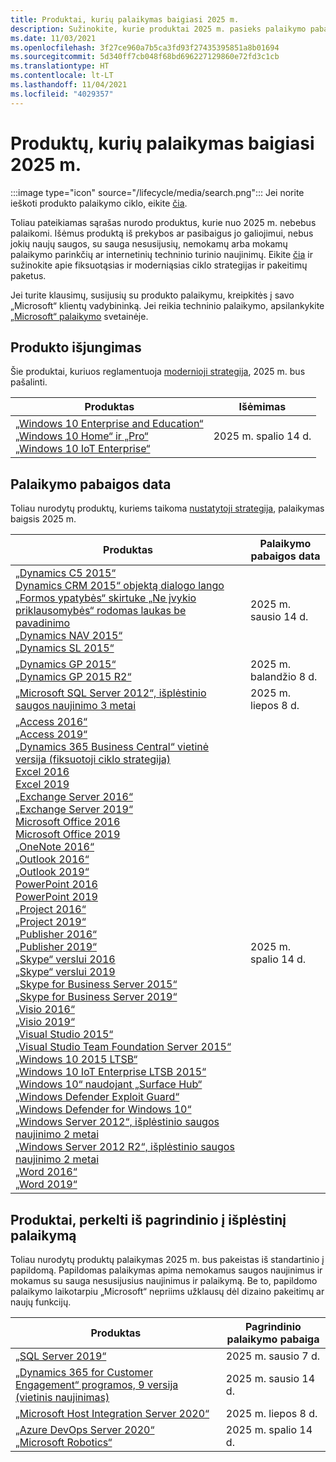 ```yaml
---
title: Produktai, kurių palaikymas baigiasi 2025 m.
description: Sužinokite, kurie produktai 2025 m. pasieks palaikymo pabaigą arba pereis nuo pagrindinio palaikymo į išplėstinį palaikymą.
ms.date: 11/03/2021
ms.openlocfilehash: 3f27ce960a7b5ca3fd93f27435395851a8b01694
ms.sourcegitcommit: 5d340ff7cb048f68bd696227129860e72fd3c1cb
ms.translationtype: HT
ms.contentlocale: lt-LT
ms.lasthandoff: 11/04/2021
ms.locfileid: "4029357"
---
```

# <a name="products-ending-support-in-2025"></a>Produktų, kurių palaikymas baigiasi 2025 m.

:::image type="icon" source="/lifecycle/media/search.png":::
Jei norite ieškoti produkto palaikymo ciklo, eikite [čia](/lifecycle/products/).

Toliau pateikiamas sąrašas nurodo produktus, kurie nuo 2025 m. nebebus palaikomi. Išėmus produktą iš prekybos ar pasibaigus jo galiojimui, nebus jokių naujų saugos, su sauga nesusijusių, nemokamų arba mokamų palaikymo parinkčių ar internetinių techninio turinio naujinimų. Eikite [čia](/lifecycle/overview/product-end-of-support-overview) ir sužinokite apie fiksuotąsias ir moderniąsias ciklo strategijas ir pakeitimų paketus.

Jei turite klausimų, susijusių su produkto palaikymu, kreipkitės į savo „Microsoft“ klientų vadybininką. Jei reikia techninio palaikymo, apsilankykite [„Microsoft“ palaikymo](https://support.microsoft.com/contactus/?ws=support) svetainėje.

## <a name="product-retirements"></a>Produkto išjungimas

Šie produktai, kuriuos reglamentuoja [modernioji strategija](/lifecycle/policies/modern), 2025 m. bus pašalinti.

| Produktas | Išėmimas |
| --- | --- |
| [„Windows 10 Enterprise and Education“](/lifecycle/products/windows-10-enterprise-and-education?branch=live)<br>[„Windows 10 Home“ ir „Pro“](/lifecycle/products/windows-10-home-and-pro?branch=live)<br>[„Windows 10 IoT Enterprise“](/lifecycle/products/windows-10-iot-enterprise?branch=live)<br> | 2025 m. spalio 14 d. |




## <a name="products-reaching-end-of-support"></a>Palaikymo pabaigos data

Toliau nurodytų produktų, kuriems taikoma [nustatytoji strategija](/lifecycle/policies/fixed), palaikymas baigsis 2025 m.

| Produktas | Palaikymo pabaigos data |
| --- | --- |
| [„Dynamics C5 2015“](/lifecycle/products/dynamics-c5-2015?branch=live)<br>[Dynamics CRM 2015“ objektą dialogo lango „Formos ypatybės“ skirtuke „Ne įvykio priklausomybės“ rodomas laukas be pavadinimo](/lifecycle/products/dynamics-crm-2015?branch=live)<br>[„Dynamics NAV 2015“](/lifecycle/products/dynamics-nav-2015?branch=live)<br>[„Dynamics SL 2015“](/lifecycle/products/dynamics-sl-2015?branch=live)<br> | 2025 m. sausio 14 d. |
| [„Dynamics GP 2015“](/lifecycle/products/dynamics-gp-2015?branch=live)<br>[„Dynamics GP 2015 R2“](/lifecycle/products/dynamics-gp-2015-r2?branch=live)<br> | 2025 m. balandžio 8 d. |
| [„Microsoft SQL Server 2012“, išplėstinio saugos naujinimo 3 metai](/lifecycle/products/microsoft-sql-server-2012?branch=live)<br> | 2025 m. liepos 8 d. |
| [„Access 2016“](/lifecycle/products/access-2016?branch=live)<br>[„Access 2019“](/lifecycle/products/access-2019?branch=live)<br>[„Dynamics 365 Business Central“ vietinė versija (fiksuotoji ciklo strategija)](/lifecycle/products/dynamics-365-business-central-onpremises-fixed-policy?branch=live)<br>[Excel 2016](/lifecycle/products/excel-2016?branch=live)<br>[Excel 2019](/lifecycle/products/excel-2019?branch=live)<br>[„Exchange Server 2016“](/lifecycle/products/exchange-server-2016?branch=live)<br>[„Exchange Server 2019“](/lifecycle/products/exchange-server-2019?branch=live)<br>[Microsoft Office 2016](/lifecycle/products/microsoft-office-2016?branch=live)<br>[Microsoft Office 2019](/lifecycle/products/microsoft-office-2019?branch=live)<br>[„OneNote 2016“](/lifecycle/products/onenote-2016?branch=live)<br>[„Outlook 2016“](/lifecycle/products/outlook-2016?branch=live)<br>[„Outlook 2019“](/lifecycle/products/outlook-2019?branch=live)<br>[PowerPoint 2016](/lifecycle/products/powerpoint-2016?branch=live)<br>[PowerPoint 2019](/lifecycle/products/powerpoint-2019?branch=live)<br>[„Project 2016“](/lifecycle/products/project-2016?branch=live)<br>[„Project 2019“](/lifecycle/products/project-2019?branch=live)<br>[„Publisher 2016“](/lifecycle/products/publisher-2016?branch=live)<br>[„Publisher 2019“](/lifecycle/products/publisher-2019?branch=live)<br>[„Skype“ verslui 2016](/lifecycle/products/skype-for-business-2016?branch=live)<br>[„Skype“ verslui 2019](/lifecycle/products/skype-for-business-2019?branch=live)<br>[„Skype for Business Server 2015“](/lifecycle/products/skype-for-business-server-2015?branch=live)<br>[„Skype for Business Server 2019“](/lifecycle/products/skype-for-business-server-2019?branch=live)<br>[„Visio 2016“](/lifecycle/products/visio-2016?branch=live)<br>[„Visio 2019“](/lifecycle/products/visio-2019?branch=live)<br>[„Visual Studio 2015“](/lifecycle/products/visual-studio-2015?branch=live)<br>[„Visual Studio Team Foundation Server 2015“](/lifecycle/products/visual-studio-team-foundation-server-2015?branch=live)<br>[„Windows 10 2015 LTSB“](/lifecycle/products/windows-10-2015-ltsb?branch=live)<br>[„Windows 10 IoT Enterprise LTSB 2015“](/lifecycle/products/windows-10-iot-enterprise-ltsb-2015?branch=live)<br>[„Windows 10“ naudojant „Surface Hub“](/lifecycle/products/windows-10-on-surface-hub?branch=live)<br>[„Windows Defender Exploit Guard“](/lifecycle/products/windows-defender-exploit-guard?branch=live)<br>[„Windows Defender for Windows 10“](/lifecycle/products/windows-defender-for-windows-10?branch=live)<br>[„Windows Server 2012“, išplėstinio saugos naujinimo 2 metai](/lifecycle/products/windows-server-2012?branch=live)<br>[„Windows Server 2012 R2“, išplėstinio saugos naujinimo 2 metai](/lifecycle/products/windows-server-2012-r2?branch=live)<br>[„Word 2016“](/lifecycle/products/word-2016?branch=live)<br>[„Word 2019“](/lifecycle/products/word-2019?branch=live)<br> | 2025 m. spalio 14 d. |


## <a name="products-moving-to-extended-support"></a>Produktai, perkelti iš pagrindinio į išplėstinį palaikymą

Toliau nurodytų produktų palaikymas 2025 m. bus pakeistas iš standartinio į papildomą. Papildomas palaikymas apima nemokamus saugos naujinimus ir mokamus su sauga nesusijusius naujinimus ir palaikymą. Be to, papildomo palaikymo laikotarpiu „Microsoft“ nepriims užklausų dėl dizaino pakeitimų ar naujų funkcijų.

| Produktas | Pagrindinio palaikymo pabaiga |
| --- | --- |
| [„SQL Server 2019“](/lifecycle/products/sql-server-2019?branch=live)<br> | 2025 m. sausio 7 d. |
| [„Dynamics 365 for Customer Engagement“ programos, 9 versija (vietinis naujinimas)](/lifecycle/products/dynamics-365-for-customer-engagement-apps-version-9-onpremises-update?branch=live)<br> | 2025 m. sausio 14 d. |
| [„Microsoft Host Integration Server 2020“](/lifecycle/products/microsoft-host-integration-server-2020?branch=live)<br> | 2025 m. liepos 8 d. |
| [„Azure DevOps Server 2020“](/lifecycle/products/azure-devops-server-2020?branch=live)<br>[„Microsoft Robotics“](/lifecycle/products/microsoft-robotics?branch=live)<br> | 2025 m. spalio 14 d. |
